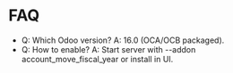 # FAQ

- Q: Which Odoo version? A: 16.0 (OCA/OCB packaged).
- Q: How to enable? A: Start server with --addon account_move_fiscal_year or install in UI.
